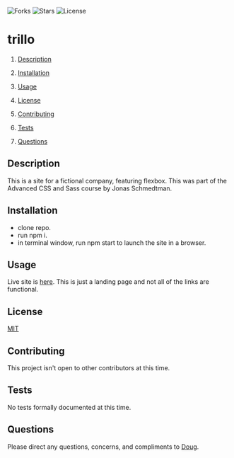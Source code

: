 ![Forks](https://img.shields.io/github/forks/AllAroundD/trillo) ![Stars](https://img.shields.io/github/stars/AllAroundD/trillo) ![License](https://img.shields.io/github/license/AllAroundD/trillo)

# trillo

1. [Description](#toc-desc)

2. [Installation](#toc-install)

3. [Usage](#toc-usage)

4. [License](#toc-license)

5. [Contributing](#toc-contrib)

6. [Tests](#toc-tests)

7. [Questions](#toc-contact)

<a id='toc-desc'></a>

## Description

This is a site for a fictional company, featuring flexbox. This was part of the Advanced CSS and Sass course by Jonas Schmedtman.

<a id='toc-install'></a>

## Installation

- clone repo.
- run npm i.
- in terminal window, run npm start to launch the site in a browser.

<a id='toc-usage'></a>

## Usage

Live site is [here](https://trillo-dm.netlify.app/). This is just a landing page and not all of the links are functional.

<a id='toc-license'></a>

## License

[MIT](LICENSE)

<a id='toc-contrib'></a>

## Contributing

This project isn't open to other contributors at this time.

<a id='toc-tests'></a>

## Tests

No tests formally documented at this time.

<a id='toc-contact'></a>

## Questions

Please direct any questions, concerns, and compliments to [Doug](https://github.com/AllAroundD/).
